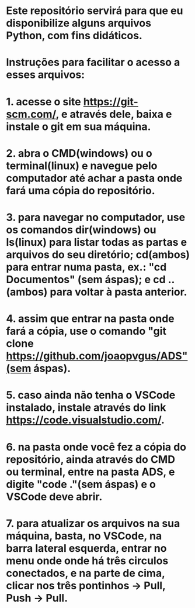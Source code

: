 # Este repositório servirá para que eu disponibilize alguns arquivos Python, com fins didáticos.

# Instruções para facilitar o acesso a esses arquivos:
# 1. acesse o site https://git-scm.com/, e através dele, baixa e instale o git em sua máquina.
# 2. abra o CMD(windows) ou o terminal(linux) e navegue pelo computador até achar a pasta onde fará uma cópia do repositório.
# 3. para navegar no computador, use os comandos dir(windows) ou ls(linux) para listar todas as partas e arquivos do seu diretório; cd(ambos) para entrar numa pasta, ex.: "cd Documentos" (sem áspas); e cd ..(ambos) para voltar à pasta anterior.
# 4. assim que entrar na pasta onde fará a cópia, use o comando "git clone https://github.com/joaopvgus/ADS"(sem áspas).
# 5. caso ainda não tenha o VSCode instalado, instale através do link https://code.visualstudio.com/.
# 6. na pasta onde você fez a cópia do repositório, ainda através do CMD ou terminal, entre na pasta ADS, e digite "code ."(sem áspas) e o VSCode deve abrir.
# 7. para atualizar os arquivos na sua máquina, basta, no VSCode, na barra lateral esquerda, entrar no menu onde onde há três circulos conectados, e na parte de cima, clicar nos três pontinhos -> Pull, Push -> Pull.
